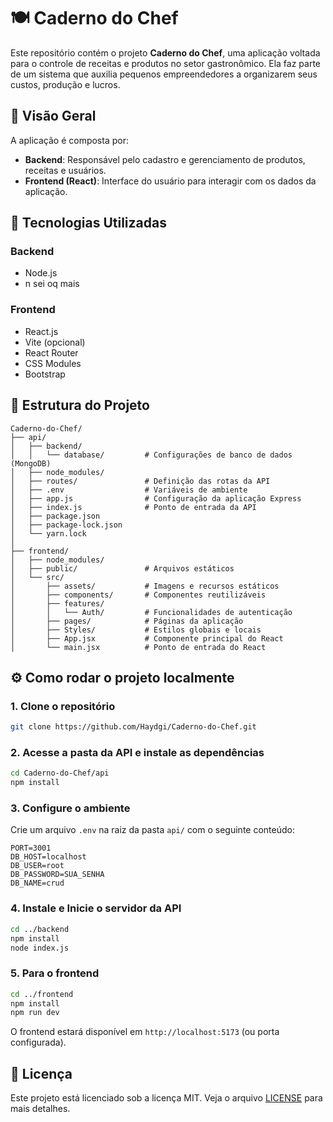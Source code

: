 
# 🍽️ Caderno do Chef

Este repositório contém o projeto **Caderno do Chef**, uma aplicação voltada para o controle de receitas e produtos no setor gastronômico. Ela faz parte de um sistema que auxilia pequenos empreendedores a organizarem seus custos, produção e lucros.

## 📌 Visão Geral

A aplicação é composta por:

- **Backend**: Responsável pelo cadastro e gerenciamento de produtos, receitas e usuários.
- **Frontend (React)**: Interface do usuário para interagir com os dados da aplicação.

## 🚀 Tecnologias Utilizadas

### Backend
- Node.js
- n sei oq mais

### Frontend
- React.js
- Vite (opcional)
- React Router
- CSS Modules
- Bootstrap

## 📁 Estrutura do Projeto

```
Caderno-do-Chef/
├── api/
│   ├── backend/
│   │   └── database/         # Configurações de banco de dados (MongoDB)
│   ├── node_modules/
│   ├── routes/               # Definição das rotas da API
│   ├── .env                  # Variáveis de ambiente
│   ├── app.js                # Configuração da aplicação Express
│   ├── index.js              # Ponto de entrada da API
│   ├── package.json
│   ├── package-lock.json
│   └── yarn.lock
│
├── frontend/
│   ├── node_modules/
│   ├── public/               # Arquivos estáticos
│   └── src/
│       ├── assets/           # Imagens e recursos estáticos
│       ├── components/       # Componentes reutilizáveis
│       ├── features/
│       │   └── Auth/         # Funcionalidades de autenticação
│       ├── pages/            # Páginas da aplicação
│       ├── Styles/           # Estilos globais e locais
│       ├── App.jsx           # Componente principal do React
│       └── main.jsx          # Ponto de entrada do React
```

## ⚙️ Como rodar o projeto localmente

### 1. Clone o repositório

```bash
git clone https://github.com/Haydgi/Caderno-do-Chef.git
```

### 2. Acesse a pasta da API e instale as dependências

```bash
cd Caderno-do-Chef/api
npm install
```

### 3. Configure o ambiente

Crie um arquivo `.env` na raiz da pasta `api/` com o seguinte conteúdo:

```env
PORT=3001
DB_HOST=localhost
DB_USER=root
DB_PASSWORD=SUA_SENHA
DB_NAME=crud
```

### 4. Instale e Inicie o servidor da API

```bash
cd ../backend
npm install
node index.js
```

### 5. Para o frontend

```bash
cd ../frontend
npm install
npm run dev
```

O frontend estará disponível em `http://localhost:5173` (ou porta configurada).


## 📄 Licença

Este projeto está licenciado sob a licença MIT. Veja o arquivo [LICENSE](./LICENSE) para mais detalhes.
